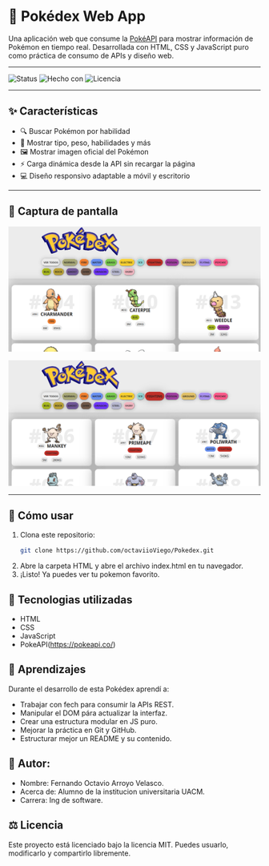 # 📱 Pokédex Web App

Una aplicación web que consume la [PokéAPI](https://pokeapi.co/) para mostrar información de Pokémon en tiempo real. Desarrollada con HTML, CSS y JavaScript puro como práctica de consumo de APIs y diseño web.

---

![Status](https://img.shields.io/badge/estado-en%20desarrollo-yellow)
![Hecho con](https://img.shields.io/badge/hecho%20con-JavaScript-blue)
![Licencia](https://img.shields.io/badge/licencia-MIT-green)

---

## ✨ Características

- 🔍 Buscar Pokémon por habilidad
- 🧬 Mostrar tipo, peso, habilidades y más
- 🖼️ Mostrar imagen oficial del Pokémon
- ⚡ Carga dinámica desde la API sin recargar la página
- 💻 Diseño responsivo adaptable a móvil y escritorio

---

## 📸 Captura de pantalla

![Vista principal de la Pokédex](IMAGES-DEMO/main.png)

![Seccion de la categoria de peleadores](IMAGES-DEMO/peleador.png)


---

## 🚀 Cómo usar

1. Clona este repositorio:
   ```bash
   git clone https://github.com/octaviioViego/Pokedex.git

2. Abre la carpeta HTML y abre el archivo index.html en tu navegador.
3. ¡Listo! Ya puedes ver tu pokemon favorito.

## 🤖 Tecnologias utilizadas
- HTML
- CSS
- JavaScript
- PokeAPI(https://pokeapi.co/)

## 🧠 Aprendizajes
 Durante el desarrollo de esta Pokédex aprendí a:
- Trabajar con fech para consumir la APIs REST.
- Manipular el DOM pára actualizar la interfaz.
- Crear una estructura modular en JS puro.
- Mejorar la práctica en Git y GitHub.
- Estructurar mejor un README y su contenido.

## 👨 Autor:
- Nombre: Fernando Octavio Arroyo Velasco.
- Acerca de: Alumno de la institucion universitaria UACM.
- Carrera: Ing de software.

## ⚖️  Licencia 
 Este proyecto está licenciado bajo la licencia MIT. Puedes usuarlo, modificarlo y compartirlo libremente.



